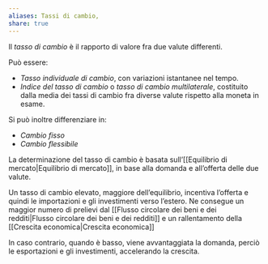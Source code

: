 ```yaml
---
aliases: Tassi di cambio,
share: true
---
```

Il *tasso di cambio* è il rapporto di valore fra due valute differenti.

Può essere:
- *Tasso individuale di cambio*, con variazioni istantanee nel tempo.
- *Indice del tasso di cambio* o *tasso di cambio multilaterale*, costituito dalla media dei tassi di cambio fra diverse valute rispetto alla moneta in esame.

Si può inoltre differenziare in:
- *Cambio fisso*
- *Cambio flessibile*

La determinazione del tasso di cambio è basata sull’[[Equilibrio di mercato|Equilibrio di mercato]], in base alla domanda e all’offerta delle due valute.

Un tasso di cambio elevato, maggiore dell’equilibrio, incentiva l’offerta e quindi le importazioni e gli investimenti verso l’estero.
Ne consegue un maggior numero di prelievi dal [[Flusso circolare dei beni e dei redditi|Flusso circolare dei beni e dei redditi]] e un rallentamento della [[Crescita economica|Crescita economica]]

In caso contrario, quando è basso, viene avvantaggiata la domanda, perciò le esportazioni e gli investimenti, accelerando la crescita.